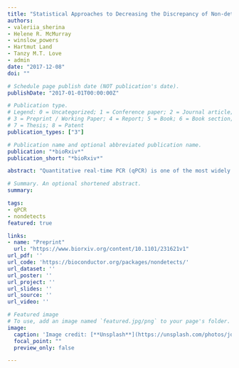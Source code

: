```yaml
---
title: "Statistical Approaches to Decreasing the Discrepancy of Non-detects in qPCR Data"
authors:
- valeriia_sherina
- Helene R. McMurray
- winslow_powers
- Hartmut Land
- Tanzy M.T. Love
- admin
date: "2017-12-08"
doi: ""

# Schedule page publish date (NOT publication's date).
publishDate: "2017-01-01T00:00:00Z"

# Publication type.
# Legend: 0 = Uncategorized; 1 = Conference paper; 2 = Journal article;
# 3 = Preprint / Working Paper; 4 = Report; 5 = Book; 6 = Book section;
# 7 = Thesis; 8 = Patent
publication_types: ["3"]

# Publication name and optional abbreviated publication name.
publication: "*bioRxiv*"
publication_short: "*bioRxiv*"

abstract: "Quantitative real-time PCR (qPCR) is one of the most widely used methods to measure gene expression. Despite extensive research in qPCR laboratory protocols, normalization, and statistical analysis, little attention has been given to qPCR non-detects – those reactions failing to produce a minimum amount of signal. While most current software replaces these non-detects with a value representing the limit of detection, recent work suggests that this introduces substantial bias in estimation of both absolute and differential expression. Recently developed single imputation procedures, while better than previously used methods, underestimate residual variance, which can lead to anti-conservative inference. We propose to treat non-detects as non-random missing data, model the missing data mechanism, and use this model to impute missing values or obtain direct estimates of relevant model parameters. To account for the uncertainty inherent in the imputation, we propose a multiple imputation procedure, which provides a set of plausible values for each non-detect. In the proposed modeling framework, there are three sources of uncertainty: parameter estimation, the missing data mechanism, and measurement error. All three sources of variability are incorporated in the multiple imputation and direct estimation algorithms. We demonstrate the applicability of these methods on three real qPCR data sets and perform an extensive simulation study to assess model sensitivity to misspecification of the missing data mechanism, to the number of replicates within the sample, and to the overall size of the data set. The proposed methods result in unbiased estimates of the model parameters; therefore, these approaches may be beneficial when estimating both absolute and differential gene expression. The developed methods are implemented in the R/Bioconductor package nondetects. The statistical methods introduced here reduce discrepancies in gene expression values derived from qPCR experiments, providing more confidence in generating scientific hypotheses and performing downstream analysis."

# Summary. An optional shortened abstract.
summary: 

tags:
- qPCR
- nondetects
featured: true

links:
- name: "Preprint"
  url: "https://www.biorxiv.org/content/10.1101/231621v1"
url_pdf: ''
url_code: 'https://bioconductor.org/packages/nondetects/'
url_dataset: ''
url_poster: ''
url_project: ''
url_slides: ''
url_source: ''
url_video: ''

# Featured image
# To use, add an image named `featured.jpg/png` to your page's folder. 
image:
  caption: 'Image credit: [**Unsplash**](https://unsplash.com/photos/jdD8gXaTZsc)'
  focal_point: ""
  preview_only: false

---
```



